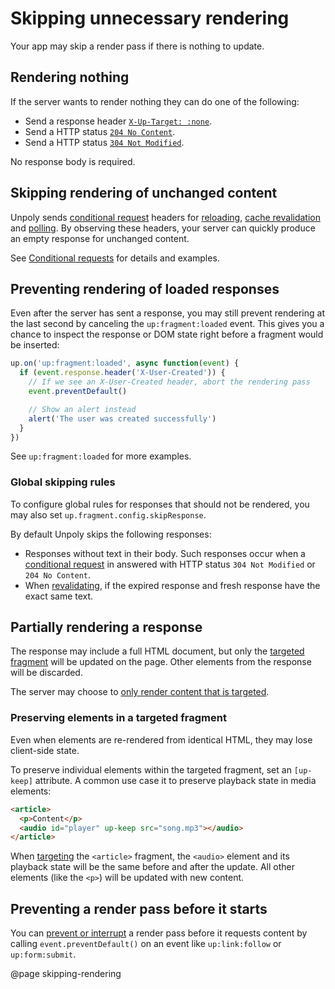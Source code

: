 Skipping unnecessary rendering
==============================

Your app may skip a render pass if there is nothing to update.


## Rendering nothing

If the server wants to render nothing they can do one of the following:

- Send a response header [`X-Up-Target: :none`](/X-Up-Target).
- Send a HTTP status [`204 No Content`](https://developer.mozilla.org/en-US/docs/Web/HTTP/Status/204).
- Send a HTTP status [`304 Not Modified`](https://developer.mozilla.org/en-US/docs/Web/HTTP/Status/304).

No response body is required.


## Skipping rendering of unchanged content

Unpoly sends [conditional request](/conditional-requests) headers for [reloading](/up.reload),
[cache revalidation](/caching#revalidation) and [polling](/up-poll).
By observing these headers, your server can quickly produce an empty response for unchanged content.

See [Conditional requests](/conditional-requests) for details and examples.


## Preventing rendering of loaded responses

Even after the server has sent a response, you may still prevent rendering at the last second
by canceling the `up:fragment:loaded` event.  This gives you a chance to inspect the response
or DOM state right before a fragment would be inserted:

  ```js
  up.on('up:fragment:loaded', async function(event) {
    if (event.response.header('X-User-Created')) {
      // If we see an X-User-Created header, abort the rendering pass
      event.preventDefault()

      // Show an alert instead
      alert('The user was created successfully')
    }
  })
  ```

See `up:fragment:loaded` for more examples.


### Global skipping rules

To configure global rules for responses that should not be rendered, you may
also set `up.fragment.config.skipResponse`.

By default Unpoly skips the following responses:

- Responses without text in their body.
  Such responses occur when a [conditional request](#conditional-requests)
  in answered with HTTP status `304 Not Modified` or `204 No Content`.
- When [revalidating](/caching#revalidation), if the expired response and fresh response
  have the exact same text.



## Partially rendering a response

The response may include a full HTML document, but only the [targeted fragment](/targeting-fragments)
will be updated on the page. Other elements from the response will be discarded.

The server may choose to [only render content that is targeted](/optimizing-responses).



### Preserving elements in a targeted fragment

Even when elements are re-rendered from identical HTML, they may lose client-side state.

To preserve individual elements within the targeted fragment, set an `[up-keep]` attribute.
A common use case it to preserve playback state in media elements:

```html
<article>
  <p>Content</p>
  <audio id="player" up-keep src="song.mp3"></audio>
</article>
```

When [targeting](/targeting-fragments) the `<article>` fragment, the `<audio>` element and
its playback state will be the same before and after the update. All other elements (like the `<p>`)
will be updated with new content.


## Preventing a render pass before it starts

You can [prevent or interrupt](/render-hooks#preventing-a-render-pass) a render pass before it requests content
by calling `event.preventDefault()` on an event like `up:link:follow` or `up:form:submit`.


@page skipping-rendering

